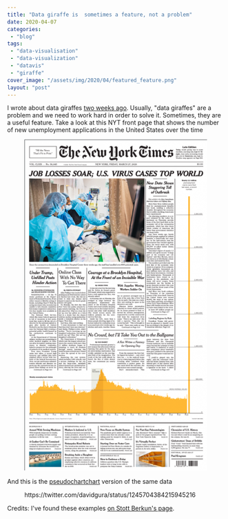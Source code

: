 ```yaml
---
title: "Data giraffe is  sometimes a feature, not a problem"
date: 2020-04-07
categories: 
 - "blog"
tags: 
 - "data-visualisation"
 - "data-visualization"
 - "datavis"
 - "giraffe"
cover_image: "/assets/img/2020/04/featured_feature.png"
layout: "post"
---
```


<!-- wp:paragraph -->
I wrote about data giraffes [two weeks ago](https://gorelik.net/2020/03/18/an-interesting-solution-to-data-giraffes/). Usually, "data giraffes" are a problem and we need to work hard in order to solve it. Sometimes, they are a useful feature. Take a look at this NYT front page that shows the number of new unemployment applications in the United States over the time


<!-- /wp:paragraph -->

<!-- wp:image -->
<figure class="wp-block-image"><img src="/assets/img/2020/03/nytimes-567x1024.png" alt=""></figure>
<!-- /wp:image -->

<!-- wp:paragraph -->
And this is the [pseudochartchart](https://gorelik.net/2019/09/09/pseudochart-its-like-a-pseudocode-but-for-charts/) version of the same data


<!-- /wp:paragraph -->

<!-- wp:core-embed/twitter {"url":"https:\/\/twitter.com\/davidgura\/status\/1245704384215945216","type":"rich","providerNameSlug":"","className":""} -->
<figure class="wp-block-embed-twitter wp-block-embed is-type-rich"><div class="wp-block-embed__wrapper">
https://twitter.com/davidgura/status/1245704384215945216
</div></figure>
<!-- /wp:core-embed/twitter -->

<!-- wp:paragraph -->
Credits: I've found these examples [on Stott Berkun's page](https://scottberkun.com/2020/design-during-pandemic/). 


<!-- /wp:paragraph -->
